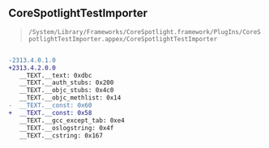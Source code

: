 ## CoreSpotlightTestImporter

> `/System/Library/Frameworks/CoreSpotlight.framework/PlugIns/CoreSpotlightTestImporter.appex/CoreSpotlightTestImporter`

```diff

-2313.4.0.1.0
+2313.4.2.0.0
   __TEXT.__text: 0xdbc
   __TEXT.__auth_stubs: 0x200
   __TEXT.__objc_stubs: 0x4c0
   __TEXT.__objc_methlist: 0x14
-  __TEXT.__const: 0x60
+  __TEXT.__const: 0x58
   __TEXT.__gcc_except_tab: 0xe4
   __TEXT.__oslogstring: 0x4f
   __TEXT.__cstring: 0x167

```
